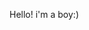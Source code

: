 Hello!
i'm a boy:)
<!---
Ghalbeyou/Ghalbeyou is a ✨ special ✨ repository because its `README.md` (this file) appears on your GitHub profile.
You can click the Preview link to take a look at your changes.
--->
